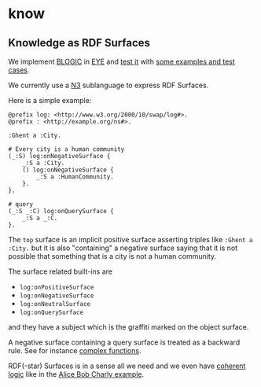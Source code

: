 # know

## Knowledge as RDF Surfaces

We implement [BLOGIC](https://www.slideshare.net/PatHayes/blogic-iswc-2009-invited-talk) in [EYE](https://josd.github.io/eye/)
and [test it](https://github.com/josd/know/blob/master/test) with [some examples and test cases](https://github.com/josd/know/blob/master/etc.md).

We currently use a [N3](https://w3c.github.io/N3/spec/) sublanguage to express RDF Surfaces.

Here is a simple example:

```
@prefix log: <http://www.w3.org/2000/10/swap/log#>.
@prefix : <http://example.org/ns#>.

:Ghent a :City.

# Every city is a human community
(_:S) log:onNegativeSurface {
    _:S a :City.
    () log:onNegativeSurface {
        _:S a :HumanCommunity.
    }.
}.

# query
(_:S _:C) log:onQuerySurface {
    _:S a _:C.
}.
```

The `top` surface is an implicit positive surface asserting triples like `:Ghent a :City.`
but it is also "containing" a negative surface saying that it is not possible that
something that is a city is not a human community.

The surface related built-ins are

- `log:onPositiveSurface`
- `log:onNegativeSurface`
- `log:onNeutralSurface`
- `log:onQuerySurface`

and they have a subject which is the graffiti marked on the object surface.

A negative surface containing a query surface is treated as a backward rule.
See for instance [complex functions](https://github.com/josd/eye/blob/master/reasoning/blogic/complex.n3).

RDF(-star) Surfaces is in a sense all we need and we even have
[coherent logic](http://www.ii.uib.no/acl/description.pdf) like in the
[Alice Bob Charly example](https://github.com/phochste/Notation3-By-Example/blob/main/log/blogic/negativeSurface2.n3).
